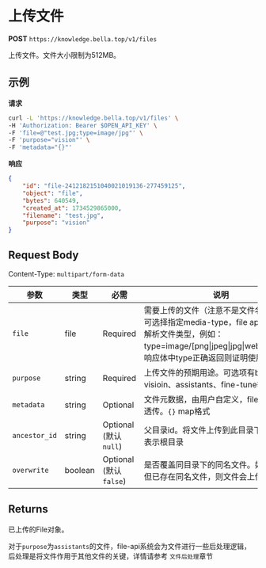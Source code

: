 # 上传文件

**POST** `https://knowledge.bella.top/v1/files`

上传文件。文件大小限制为512MB。

## 示例

**请求**
```bash
curl -L 'https://knowledge.bella.top/v1/files' \
-H 'Authorization: Bearer $OPEN_API_KEY' \
-F 'file=@"test.jpg;type=image/jpg"' \
-F 'purpose="vision"' \
-F 'metadata="{}"'
```

**响应**
```json
{
    "id": "file-2412182151040021019136-277459125",
    "object": "file",
    "bytes": 640549,
    "created_at": 1734529865000,
    "filename": "test.jpg",
    "purpose": "vision"
}
```

## Request Body
Content-Type: `multipart/form-data`

| 参数 | 类型 | 必需 | 说明 |
|-----|------|------|------|
| `file` | file | Required | 需要上传的文件（注意不是文件名）。（同时可选择指定media-type，file api才能正确解析文件类型，例如：type=image/[png\|jpeg\|jpg\|webp\|gif\|...]；响应体中type正确返回则证明使用正确） |
| `purpose` | string | Required | 上传文件的预期用途。可选项有batch、visioin、assistants、fine-tune等。 |
| `metadata` | string | Optional | 文件元数据，由用户自定义，file-api只做透传。`{}` map格式 |
| `ancestor_id` | string | Optional (默认 `null`) | 父目录id。将文件上传到此目录下。`null` 则表示根目录 |
| `overwrite` | boolean | Optional (默认 `false`) | 是否覆盖同目录下的同名文件。如果 `false` 但已存在同名文件，则文件会上传失败 |

## Returns
已上传的File对象。

对于`purpose`为`assistants`的文件，file-api系统会为文件进行一些后处理逻辑，后处理是将文件作用于其他文件的关键，详情请参考 `文件后处理`章节